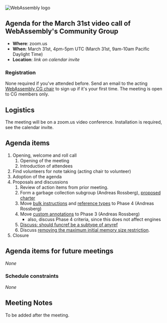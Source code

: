 ![WebAssembly logo](/images/WebAssembly.png)

## Agenda for the March 31st video call of WebAssembly's Community Group

- **Where**: zoom.us
- **When**: March 31st, 4pm-5pm UTC (March 31st, 9am-10am Pacific Daylight Time)
- **Location**: *link on calendar invite*

### Registration

None required if you've attended before. Send an email to the acting [WebAssembly CG chair](mailto:webassembly-cg-chair@chromium.org)
to sign up if it's your first time. The meeting is open to CG members only.

## Logistics

The meeting will be on a zoom.us video conference.
Installation is required, see the calendar invite.

## Agenda items

1. Opening, welcome and roll call
    1. Opening of the meeting
    1. Introduction of attendees
1. Find volunteers for note taking (acting chair to volunteer)
1. Adoption of the agenda
1. Proposals and discussions
    1. Review of action items from prior meeting.
    1. Form a garbage collection subgroup (Andreas Rossberg),
       [proposed charter](https://github.com/WebAssembly/gc/pull/82/files)
    1. Move [bulk instructions](https://github.com/WebAssembly/bulk-memory-operations) and [reference types](https://github.com/WebAssembly/reference-types) to Phase 4 (Andreas Rossberg)
    1. Move [custom annotations](https://github.com/WebAssembly/annotations) to Phase 3 (Andreas Rossberg)
       - also, discuss Phase 4 criteria, since this does not affect engines
    1. [Discuss: should funcref be a subtype of anyref](https://github.com/WebAssembly/reference-types/issues/69)
    1. Discuss [removing the maximum initial memory size restriction](https://github.com/WebAssembly/spec/issues/1116#issuecomment-602589199).
1. Closure

## Agenda items for future meetings

*None*

### Schedule constraints

*None*

## Meeting Notes

To be added after the meeting.

